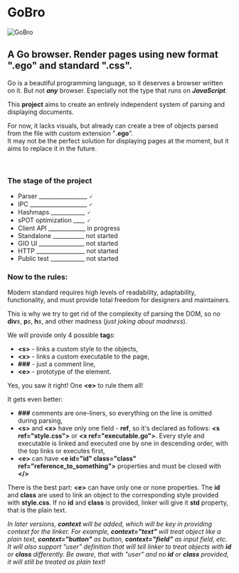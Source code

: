 # GoBro
![GoBro](https://user-images.githubusercontent.com/35332515/231014731-3e4afc93-690a-4cbb-b7dd-5cf1f0c0044c.png)
<h2>A Go browser. Render pages using new format ".ego" and standard ".css".</h2>
<p>Go is a beautiful programming language, so it deserves a browser written on it. But not <b><i>any</i></b> browser. Especially not the type that runs on <b><i>JavaScript</i></b>.</p>
<p>This <b>project</b> aims to create an entirely independent system of parsing and displaying documents.</p>
<p>For now, it lacks visuals, but already can create a tree of objects parsed from the file with custom extension "<b>.ego</b>".<br/>
It may not be the perfect solution for displaying pages at the moment, but it aims to replace it in the future.</p><br/>
<h3>The stage of the project</h3>
<ul>
<li>Parser _________________ 🗸</li>
<li>IPC ____________________ 🗸</li>
<li>Hashmaps ____________ 🗸</li>
<li>sPOT optimization ____ 🗸</li>
<li>Client API _____________ in progress</li>
<li>Standalone ___________ not started</li>
<li>GIO UI ________________ not started</li>
<li>HTTP _________________ not started</li>
<li>Public test ____________ not started</li>
</ul>
<h3>Now to the rules:</h2>
<p>Modern standard requires high levels of readability, adaptability, functionality, and must provide total freedom for designers and maintainers.</p>
<p>This is why we try to get rid of the complexity of parsing the DOM, so no <b>div</b><i>s</i>, <b>p</b><i>s</i>, <b>h</b><i>s</i>, and other madness (<i>just joking about madness</i>).</p>
<p>We will provide only 4 possible <b>tag</b><i>s</i>:</p>
<ul>
<li><b>&lt;s&gt;</b> - links a custom style to the objects,</li>
<li><b>&lt;x&gt;</b> - links a custom executable to the page,</li>
<li><b>###</b> - just a comment line,</li>
<li><b>&lt;e&gt;</b> - prototype of the element.</li>
</ul>
<p>Yes, you saw it right! One <b>&lt;e&gt;</b> to rule them all!</p>
<p>It gets even better:</p>
<ul>
<li><b>###</b> comments are one-liners, so everything on the line is omitted during parsing,</li>
<li><b>&lt;s&gt;</b> and <b>&lt;x&gt;</b> have only one field - <b>ref</b>, so it's declared as follows: <b>&lt;s ref="style.css"&gt;</b> or <b>&lt;x ref="executable.go"&gt;</b>. Every style and executable is linked and executed one by one in descending order, with the top links or executes first,</li>
<li><b>&lt;e&gt;</b> can have <b>&lt;e id="id" class="class" ref="reference_to_something"&gt;</b> properties and must be closed with <b>&lt;/&gt;</b></li>
</ul>
<p>There is the best part: <b>&lt;e&gt;</b> can have only one or none properties. The <b>id</b> and <b>class</b> are used to link an object to the corresponding style provided with <b>style.css</b>. If no <b>id</b> and <b>class</b> is provided, linker will give it <b>std</b> property, that is the plain text.</p>
<i><p>In later versions, <b>context</b> will be added, which will be key in providing context for the linker. For example, <b>context="text"</b> will treat object like a plain text, <b>context="button"</b> as button, <b>context="field"</b> as input field, etc. It will also support "user" definition that will tell linker to treat objects with <b>id</b> or <b>class</b> differently. Be aware, that with "user" and no <b>id</b> or <b>class</b> provided, it will still be treated as plain text!</p></i>
